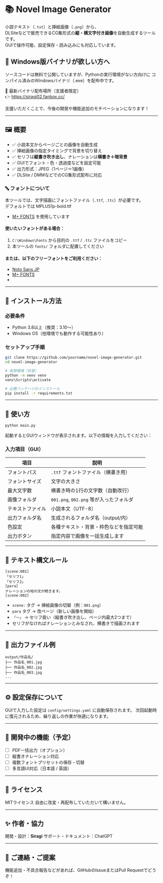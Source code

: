 # 📚 Novel Image Generator

小説テキスト（`.txt`）と挿絵画像（`.png`）から、  
DLSiteなどで販売できるCG集形式の**縦・横文字付き画像**を自動生成するツールです。  
GUIで操作可能、設定保存・読み込みにも対応しています。

## 🎁 Windows版バイナリが欲しい方へ
ソースコードは無料で公開していますが、Pythonの実行環境がない方向けに
コンパイル済みのWindowsバイナリ（.exe）を配布中です。

🔸 最新バイナリ配布場所（支援者限定）  
👉 https://siragi02.fanbox.cc/

支援いただくことで、今後の開発や機能追加のモチベーションになります！

---

## 🖼 概要

- ✅ 小説本文からページごとの画像を自動生成
- ✅ 挿絵画像の指定タイミングで背景を切り替え
- ✅ セリフは**縦書き吹き出し**、ナレーションは**横書き＋暗背景**
- ✅ GUIでフォント・色・透過度などを設定可能
- ✅ 出力形式：JPEG（1ページ＝1画像）
- ✅ DLSite / DMMなどでのCG集形式配布に対応

### 🔤 フォントについて

本ツールでは、文字描画にフォントファイル（`.ttf`, `.ttc`）が必要です。  
デフォルトでは
MPLUS1p-bold.ttf
- [M+ FONTS](https://mplus-fonts.osdn.jp/)
を使用しています

#### 使いたいフォントがある場合：
1. `C:\Windows\Fonts` から目的の `.ttf` / `.ttc` ファイルをコピー
2. 本ツールの `fonts/` フォルダに配置してください

#### または、以下のフリーフォントをご利用ください：
- [Noto Sans JP](https://fonts.google.com/noto/specimen/Noto+Sans+JP)
- [M+ FONTS](https://mplus-fonts.osdn.jp/)
- 
---

## 🚀 インストール方法

### 必要条件
- Python 3.8以上（推奨：3.10〜）
- Windows OS（他環境でも動作する可能性あり）

### セットアップ手順

```bash
git clone https://github.com/yourname/novel-image-generator.git
cd novel-image-generator

# 仮想環境（任意）
python -m venv venv
venv\Scripts\activate

# 必要パッケージのインストール
pip install -r requirements.txt
````

---

## 📂 使い方

```bash
python main.py
```

起動するとGUIウィンドウが表示されます。以下の情報を入力してください：

### 入力項目（GUI）

| 項目       | 説明                             |
| -------- | ------------------------------ |
| フォントパス   | `.ttf` フォントファイル（横書き用）          |
| フォントサイズ  | 文字の大きさ                         |
| 最大文字数    | 横書き時の1行の文字数（自動改行）              |
| 画像フォルダ   | `001.png`, `002.png` 等が入ったフォルダ |
| テキストファイル | 小説本文（UTF-8）                    |
| 出力フォルダ名  | 生成されるフォルダ名（output/内）           |
| 色設定      | 各種テキスト・背景・枠色などを指定可能            |
| 出力ボタン    | 指定内容で画像を一括生成します                |

---

## 📝 テキスト構文ルール

```text
[scene:001]
「セリフ1」
「セリフ2」
[para]
ナレーションの地の文が続きます。
[scene:002]
```

* `scene:` タグ → 挿絵画像の切替（例：`001.png`）
* `para` タグ → 改ページ（新しい画像を開始）
* `「〜」` → セリフ扱い（縦書き吹き出し、ページ内最大2つまで）
* セリフがなければナレーションとみなされ、横書きで描画されます

---

## 📸 出力ファイル例

```
output/作品名/
├── 作品名_001.jpg
├── 作品名_002.jpg
├── 作品名_003.jpg
...
```

---

## ⚙ 設定保存について

GUIで入力した設定は `config/settings.yaml` に自動保存されます。
次回起動時に復元されるため、繰り返しの作業が快適になります。

---

## 🧩 開発中の機能（予定）

* [ ] PDF一括出力（オプション）
* [ ] 縦書きナレーション対応
* [ ] 複数フォントプリセットの保存・切替
* [ ] 多言語UI対応（日本語 / 英語）

---

## 📝 ライセンス

MITライセンス
自由に改変・再配布していただいて構いません。

---

## ✨ 作者・協力

開発・設計：**Siragi**
サポート・ドキュメント：ChatGPT

---

## 📮 ご連絡・ご提案

機能追加・不具合報告などがあれば、GitHubのIssueまたはPull Requestでどうぞ！

```
